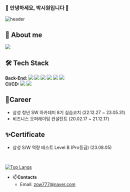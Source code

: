 ### 🐸 안녕하세요, 박시원입니다 🐸
![header](https://capsule-render.vercel.app/api?type=waving&color=gradient&height=120&section=header&text=SIWON-PARK&fontSize=38&fontAlignY=30&animation=twinkling)
<div align="left">
<h2 align="left">👋 About me</h2>
<a href="https://wholesale-creature-3b3.notion.site/578293d0fde047c79462d7144925a1df" target="_blank"><img src="https://img.shields.io/badge/Notion-000000?style=flat&logo=Notion&logoColor=white"/></a>
</div>
<h2 align="left">🛠 Tech Stack</h2>
<div align="left">
  <div>
    <div>
      <strong>Back-End: </strong>
      <img src="https://img.shields.io/badge/python-3670A0?style=flat&logo=python&logoColor=ffdd54"/>
      <img src="https://img.shields.io/badge/django-%23092E20.svg?style=flat&logo=django&logoColor=white"/>
      <img src="https://img.shields.io/badge/java-%23ED8B00.svg?style=flat&logo=java&logoColor=white"/>
      <img src="https://img.shields.io/badge/springboot-6DB33F?style=flat&logo=springboot&logoColor=white">
      <img src="https://img.shields.io/badge/node.js-6DA55F?style=flat&logo=node.js&logoColor=white">
      <img src="https://img.shields.io/badge/kotlin-%237F52FF.svg?style=flat&logo=kotlin&logoColor=white">
    </div>
    <div>
      <strong>CI/CD: </strong>
      <img src="https://img.shields.io/badge/docker-%230db7ed.svg?style=flat&logo=docker&logoColor=white"/>
      <img src="https://img.shields.io/badge/jenkins-%232C5263.svg?style=flat&logo=jenkins&logoColor=white"/>
    </div>
  </div>
</div>
<h2 align="left"> 💼Career</h2>

  - 삼성 청년 SW 아카데미 8기 실습코치 (22.12.27 ~ 23.05.31)
  - 비즈니스 오퍼레이팅 컨설턴트 (20.02.17 ~ 21.12.17)

<h2 align="left"> ✨Certificate</h2>

  - 삼성 S/W 역량 테스트 Level B (Pro등급) (23.08.05)
<br>

  [![Top Langs](https://github-readme-stats.vercel.app/api/top-langs/?username=siwon-park&langs_count=8&layout=compact&theme=ayu-mirage)](https://github.com/anuraghazra/github-readme-stats)
- 📫<strong>Contacts</strong>
    - Email: zow777@naver.com
